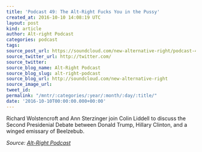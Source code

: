 ```yaml
---
title: 'Podcast 49: The Alt-Right Fucks You in the Pussy'
created_at: 2016-10-10 14:08:19 UTC
layout: post
kind: article
author: Alt-right Podcast
categories: podcast
tags: 
source_post_url: https://soundcloud.com/new-alternative-right/podcast-49-the-alt-right-fucks-you-in-the-pussy
source_twitter_url: http://twitter.com/
source_twitter: 
source_blog_name: Alt-Right Podcast
source_blog_slug: alt-right-podcast
source_blog_url: http://soundcloud.com/new-alternative-right
source_image_url: 
tweet_id: 
permalink: "/mntr/:categories/:year/:month/:day/:title/"
date: '2016-10-10T00:00:00.000+00:00'
---
```

Richard Wolstencroft and Ann Sterzinger join Colin Liddell to discuss the Second Presidenial Debate between Donald Trump, Hillary Clinton, and a winged emissary of Beelzebub.<div class="">
    <i>Source: <a href="http://soundcloud.com/new-alternative-right">Alt-Right Podcast</a></i>
</div>
